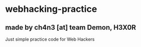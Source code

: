 # webhacking-practice
## made by ch4n3 [at] team Demon, H3X0R

Just simple practice code for Web Hackers